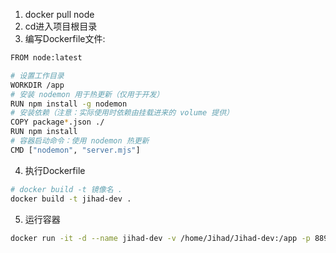 1. docker pull node
2. cd进入项目根目录
3. 编写Dockerfile文件:
```bash
FROM node:latest

# 设置工作目录
WORKDIR /app
# 安装 nodemon 用于热更新（仅用于开发）
RUN npm install -g nodemon
# 安装依赖（注意：实际使用时依赖由挂载进来的 volume 提供）
COPY package*.json ./
RUN npm install
# 容器启动命令：使用 nodemon 热更新
CMD ["nodemon", "server.mjs"]
```
4. 执行Dockerfile
```bash
# docker build -t 镜像名 .
docker build -t jihad-dev .
```
5. 运行容器
```bash
docker run -it -d --name jihad-dev -v /home/Jihad/Jihad-dev:/app -p 8890:8899 jihad-dev
```
